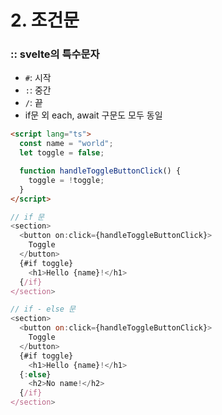 # 2. 조건문

### :: svelte의 특수문자

- `#`: 시작
- `:`: 중간
- `/`: 끝
- if문 외 each, await 구문도 모두 동일

```html
<script lang="ts">
  const name = "world";
  let toggle = false;

  function handleToggleButtonClick() {
    toggle = !toggle;
  }
</script>
```

```javascript
// if 문
<section>
  <button on:click={handleToggleButtonClick}>
    Toggle
  </button>
  {#if toggle}
    <h1>Hello {name}!</h1>
  {/if}
</section>

// if - else 문
<section>
  <button on:click={handleToggleButtonClick}>
    Toggle
  </button>
  {#if toggle}
    <h1>Hello {name}!</h1>
  {:else}
    <h2>No name!</h2>
  {/if}
</section>
```
